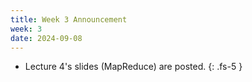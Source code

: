 ```yaml
---
title: Week 3 Announcement
week: 3
date: 2024-09-08
---
```


* Lecture 4's slides (MapReduce) are posted.
{: .fs-5 }
